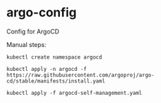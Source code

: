 # argo-config
Config for ArgoCD

Manual steps:
```
kubectl create namespace argocd

kubectl apply -n argocd -f https://raw.githubusercontent.com/argoproj/argo-cd/stable/manifests/install.yaml

kubectl apply -f argocd-self-management.yaml
```
